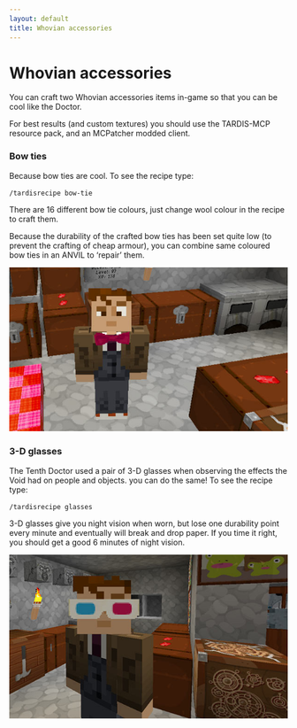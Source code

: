 ```yaml
---
layout: default
title: Whovian accessories
---
```


Whovian accessories
===================

You can craft two Whovian accessories items in-game so that you can be cool like the Doctor.

For best results (and custom textures) you should use the TARDIS-MCP resource pack, and an MCPatcher modded client.

### Bow ties

Because bow ties are cool. To see the recipe type:

    /tardisrecipe bow-tie

There are 16 different bow tie colours, just change wool colour in the recipe to craft them.

Because the durability of the crafted bow ties has been set quite low (to prevent the crafting of cheap armour), you can combine same coloured bow ties in an ANVIL to ‘repair’ them.

![Bow tie](images/docs/bowtie.jpg)

### 3-D glasses

The Tenth Doctor used a pair of 3-D glasses when observing the effects the Void had on people and objects. you can do the same! To see the recipe type:

    /tardisrecipe glasses

3-D glasses give you night vision when worn, but lose one durability point every minute and eventually will break and drop paper. If you time it right, you should get a good 6 minutes of night vision.

![3D-glasses](images/docs/3-dglasses.jpg)
